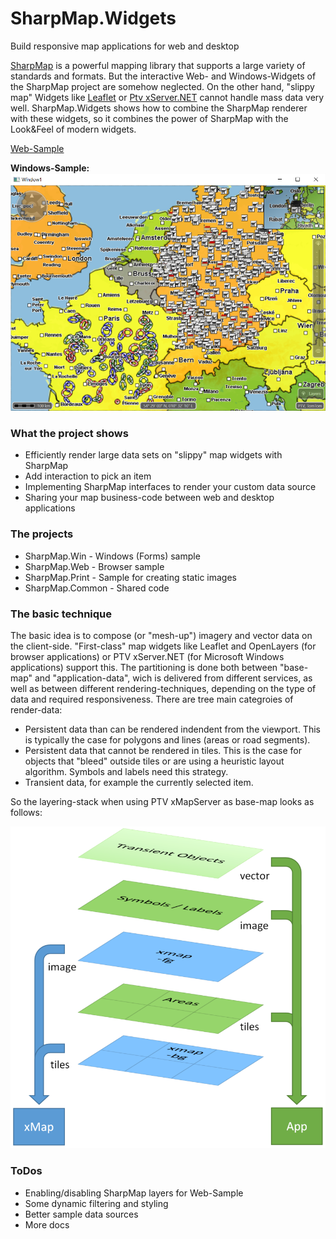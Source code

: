 # SharpMap.Widgets
Build responsive map applications for web and desktop

[SharpMap](https://sharpmap.codeplex.com/) is a powerful mapping library that supports a large variety of standards and formats.
But the interactive Web- and Windows-Widgets of the SharpMap project are somehow neglected. On the other hand, "slippy map" Widgets like [Leaflet](http://leafletjs.com/) or [Ptv xServer.NET](http://xserver.ptvgroup.com/en-uk/cookbook/explore/xserver-net-demo-center/) cannot handle mass data very well. SharpMap.Widgets shows how to combine the SharpMap renderer with these widgets, so it combines the power of SharpMap with the Look&Feel of modern widgets.

[Web-Sample](http://80.146.239.139/SharpMap.Widgets/)

**Windows-Sample:**
![Windows-Sample](/Doc/SharpMap.Win.png)

### What the project shows
* Efficiently render large data sets on "slippy" map widgets with SharpMap
* Add interaction to pick an item
* Implementing SharpMap interfaces to render your custom data source
* Sharing your map business-code between web and desktop applications

### The projects
* SharpMap.Win - Windows (Forms) sample
* SharpMap.Web - Browser sample
* SharpMap.Print - Sample for creating static images
* SharpMap.Common - Shared code

### The basic technique

The basic idea is to compose (or "mesh-up") imagery and vector data on the client-side. "First-class" map widgets like Leaflet and OpenLayers (for browser applications) or PTV xServer.NET (for Microsoft Windows applications) support this. The partitioning is done both between "base-map" and "application-data", wich is delivered from different services, as well as between different rendering-techniques, depending on the type of data and required responsiveness. There are tree main categroies of render-data:

* Persistent data than can be rendered indendent from the viewport. This is typically the case for polygons and lines (areas or road segments).
* Persistent data that cannot be rendered in tiles. This is the case for objects that "bleed" outside tiles or are using a heuristic layout algorithm. Symbols and labels need this strategy.
* Transient data, for example the currently selected item.

So the layering-stack when using PTV xMapServer as base-map looks as follows:

![Client-Composition](/Doc/ClientComposition.png)

### ToDos
* Enabling/disabling SharpMap layers for Web-Sample
* Some dynamic filtering and styling
* Better sample data sources
* More docs
